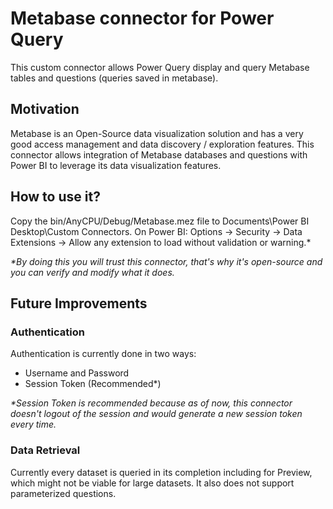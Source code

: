 # Metabase connector for Power Query

This custom connector allows Power Query display and query Metabase tables and questions (queries saved in metabase).

## Motivation

Metabase is an Open-Source data visualization solution and has a very good access management and data discovery / exploration features. This connector allows integration of Metabase databases and questions with Power BI to leverage its data visualization features.

## How to use it?
Copy the bin/AnyCPU/Debug/Metabase.mez file to Documents\Power BI Desktop\Custom Connectors.
On Power BI: Options -> Security -> Data Extensions -> Allow any extension to load without validation or warning.*

_*By doing this you will trust this connector, that's why it's open-source and you can verify and modify what it does._

## Future Improvements

### Authentication

Authentication is currently done in two ways:
- Username and Password
- Session Token (Recommended*)

_*Session Token is recommended because as of now, this connector doesn't logout of the session and would generate a new session token every time._

### Data Retrieval

Currently every dataset is queried in its completion including for Preview, which might not be viable for large datasets.
It also does not support parameterized questions.
